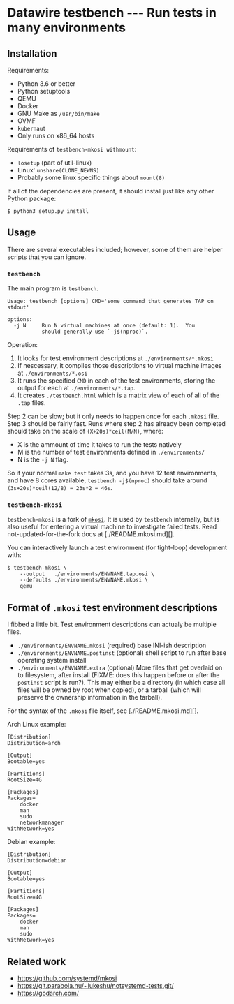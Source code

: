 # Datawire testbench --- Run tests in many environments

## Installation

Requirements:

 - Python 3.6 or better
 - Python setuptools
 - QEMU
 - Docker
 - GNU Make as `/usr/bin/make`
 - OVMF
 - `kubernaut`
 - Only runs on x86_64 hosts

Requirements of `testbench-mkosi withmount`:

 - `losetup` (part of util-linux)
 - Linux' `unshare(CLONE_NEWNS)`
 - Probably some linux specific things about `mount(8)`

If all of the dependencies are present, it should install just like
any other Python package:

    $ python3 setup.py install

## Usage

There are several executables included; however, some of them are
helper scripts that you can ignore.

### `testbench`

The main program is `testbench`.

	Usage: testbench [options] CMD='some command that generates TAP on stdout'

	options:
	  -j N     Run N virtual machines at once (default: 1).  You
	           should generally use `-j$(nproc)`.

Operation:

 1. It looks for test environment descriptions at `./environments/*.mkosi`
 2. If nescessary, it compiles those descriptions to virtual machine
    images at `./environments/*.osi`
 3. It runs the specified `CMD` in each of the test environments,
    storing the output for each at `./environments/*.tap`.
 4. It creates `./testbench.html` which is a matrix view of each of
    all of the `.tap` files.

Step 2 can be slow; but it only needs to happen once for each `.mkosi`
file.  Step 3 should be fairly fast.  Runs where step 2 has already
been completed should take on the scale of `(X+20s)*ceil(M/N)`, where:

 - X is the ammount of time it takes to run the tests natively
 - M is the number of test environments defined in `./environments/`
 - N is the `-j N` flag.

So if your normal `make test` takes 3s, and you have 12 test
environments, and have 8 cores available, `testbench -j$(nproc)`
should take around `(3s+20s)*ceil(12/8) = 23s*2 = 46s`.

### `testbench-mkosi`

`testbench-mkosi` is a fork of
[`mkosi`](https://github.com/systemd/mkosi).  It is used by
`testbench` internally, but is also useful for entering a virtual
machine to investigate failed tests.  Read not-updated-for-the-fork
docs at [./README.mkosi.md][].

You can interactively launch a test environment (for tight-loop)
development with:

	$ testbench-mkosi \
	    --output   ./environments/ENVNAME.tap.osi \
	    --defaults ./environments/ENVNAME.mkosi \
	    qemu

## Format of `.mkosi` test environment descriptions

I fibbed a little bit.  Test environment descriptions can actualy be
multiple files.

 - `./environments/ENVNAME.mkosi` (required) base INI-ish description
 - `./environments/ENVNAME.postinst` (optional) shell script to run
   after base operating system install
 - `./environments/ENVNAME.extra` (optional) More files that get
   overlaid on to filesystem, after install (FIXME: does this happen
   before or after the `postinst` script is run?).  This may either be
   a directory (in which case all files will be owned by root when
   copied), or a tarball (which will preserve the ownership
   information in the tarball).

For the syntax of the `.mkosi` file itself, see [./README.mkosi.md][].

Arch Linux example:

	[Distribution]
	Distribution=arch

	[Output]
	Bootable=yes

	[Partitions]
	RootSize=4G

	[Packages]
	Packages=
		docker
		man
		sudo
		networkmanager
	WithNetwork=yes

Debian example:

	[Distribution]
	Distribution=debian

	[Output]
	Bootable=yes

	[Partitions]
	RootSize=4G

	[Packages]
	Packages=
		docker
		man
		sudo
	WithNetwork=yes

## Related work

 - https://github.com/systemd/mkosi
 - https://git.parabola.nu/~lukeshu/notsystemd-tests.git/
 - https://godarch.com/
